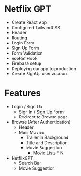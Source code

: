 # Netflix GPT
- Create React App
- Configured TailwindCSS
- Header
- Routing
- Login Form
- Sign Up Form
- Form Validation
- useRef Hook
- Firebase setup
- Deploying our app to production
- Create SignUp user account

# Features
- Login / Sign Up
    - Sign In / Sign Up Form
    - Redirect to Browse page
- Browse (After Authentication)
    - Header
    - Main Movies
        - Trailer in Background
        - Title and Description
        - Movie Suggestion
            - Movie Lists * N
- NetflixGPT
    - Search Bar
    - Movie Suggestion